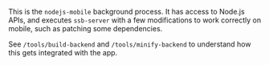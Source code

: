 <!--
SPDX-FileCopyrightText: 2021 The Manyverse Authors

SPDX-License-Identifier: CC-BY-4.0
-->

This is the `nodejs-mobile` background process. It has access to Node.js APIs, and executes `ssb-server` with a few modifications to work correctly on mobile, such as patching some dependencies.

See `/tools/build-backend` and `/tools/minify-backend` to understand how this gets integrated with the app.